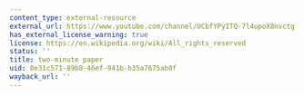 ```yaml
---
content_type: external-resource
external_url: https://www.youtube.com/channel/UCbfYPyITQ-7l4upoX8nvctg
has_external_license_warning: true
license: https://en.wikipedia.org/wiki/All_rights_reserved
status: ''
title: two-minute paper
uid: 0e31c571-89b8-46ef-941b-b35a7675ab0f
wayback_url: ''
---
```

